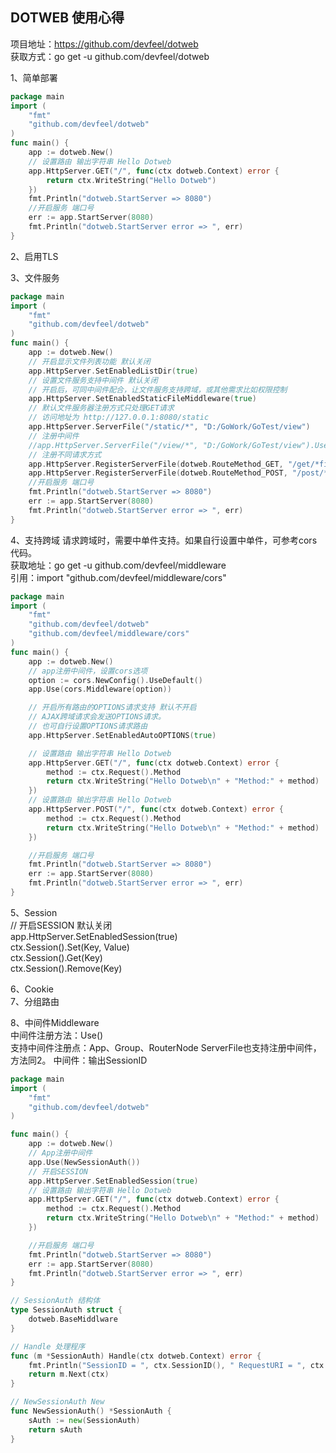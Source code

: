 ## DOTWEB  使用心得  
项目地址：https://github.com/devfeel/dotweb  
获取方式：go get -u github.com/devfeel/dotweb  

1、简单部署  
``` go
package main
import (
	"fmt"
	"github.com/devfeel/dotweb"
)
func main() {
	app := dotweb.New()
	// 设置路由 输出字符串 Hello Dotweb
	app.HttpServer.GET("/", func(ctx dotweb.Context) error {
		return ctx.WriteString("Hello Dotweb")
	})
	fmt.Println("dotweb.StartServer => 8080")
	//开启服务 端口号
	err := app.StartServer(8080)
	fmt.Println("dotweb.StartServer error => ", err)
}
```
2、启用TLS  

3、文件服务  
``` go
package main
import (
	"fmt"
	"github.com/devfeel/dotweb"
)
func main() {
	app := dotweb.New()
	// 开启显示文件列表功能 默认关闭
	app.HttpServer.SetEnabledListDir(true)
	// 设置文件服务支持中间件 默认关闭
	// 开启后，可同中间件配合，让文件服务支持跨域，或其他需求比如权限控制
	app.HttpServer.SetEnabledStaticFileMiddleware(true)
	// 默认文件服务器注册方式只处理GET请求
	// 访问地址为 http://127.0.0.1:8080/static
	app.HttpServer.ServerFile("/static/*", "D:/GoWork/GoTest/view")
	// 注册中间件
	//app.HttpServer.ServerFile("/view/*", "D:/GoWork/GoTest/view").Use(NewSessionAuth())
	// 注册不同请求方式
	app.HttpServer.RegisterServerFile(dotweb.RouteMethod_GET, "/get/*filepath", "D:/GoWork/GoTest/view")
	app.HttpServer.RegisterServerFile(dotweb.RouteMethod_POST, "/post/*filepath", "D:/GoWork/GoTest/view")
	//开启服务 端口号
	fmt.Println("dotweb.StartServer => 8080")
	err := app.StartServer(8080)
	fmt.Println("dotweb.StartServer error => ", err)
}
```

4、支持跨域
    请求跨域时，需要中单件支持。如果自行设置中单件，可参考cors代码。  
    获取地址：go get -u github.com/devfeel/middleware  
    引用：import "github.com/devfeel/middleware/cors"  

``` go
package main
import (
    "fmt"
    "github.com/devfeel/dotweb"
    "github.com/devfeel/middleware/cors"
)
func main() {
    app := dotweb.New()
    // app注册中间件，设置cors选项
    option := cors.NewConfig().UseDefault()
    app.Use(cors.Middleware(option))

    // 开启所有路由的OPTIONS请求支持 默认不开启
    // AJAX跨域请求会发送OPTIONS请求。
    // 也可自行设置OPTIONS请求路由
    app.HttpServer.SetEnabledAutoOPTIONS(true)

    // 设置路由 输出字符串 Hello Dotweb
    app.HttpServer.GET("/", func(ctx dotweb.Context) error {
        method := ctx.Request().Method
        return ctx.WriteString("Hello Dotweb\n" + "Method:" + method)
    })
    // 设置路由 输出字符串 Hello Dotweb
    app.HttpServer.POST("/", func(ctx dotweb.Context) error {
        method := ctx.Request().Method
        return ctx.WriteString("Hello Dotweb\n" + "Method:" + method)
    })

    //开启服务 端口号
    fmt.Println("dotweb.StartServer => 8080")
    err := app.StartServer(8080)
    fmt.Println("dotweb.StartServer error => ", err)
}
```

5、Session  
	// 开启SESSION 默认关闭  
	app.HttpServer.SetEnabledSession(true)  
	ctx.Session().Set(Key, Value)  
	ctx.Session().Get(Key)  
	ctx.Session().Remove(Key)  

6、Cookie  
7、分组路由  

8、中间件Middleware   
	中间件注册方法：Use()  
	支持中间件注册点：App、Group、RouterNode
	ServerFile也支持注册中间件，方法同2。
	中间件：输出SessionID
``` go
package main
import (
	"fmt"
	"github.com/devfeel/dotweb"
)

func main() {
	app := dotweb.New()
	// App注册中间件
	app.Use(NewSessionAuth())
	// 开启SESSION
	app.HttpServer.SetEnabledSession(true)
	// 设置路由 输出字符串 Hello Dotweb
	app.HttpServer.GET("/", func(ctx dotweb.Context) error {
		method := ctx.Request().Method
		return ctx.WriteString("Hello Dotweb\n" + "Method:" + method)
	})

	//开启服务 端口号
	fmt.Println("dotweb.StartServer => 8080")
	err := app.StartServer(8080)
	fmt.Println("dotweb.StartServer error => ", err)
}

// SessionAuth 结构体
type SessionAuth struct {
	dotweb.BaseMiddlware
}

// Handle 处理程序
func (m *SessionAuth) Handle(ctx dotweb.Context) error {
	fmt.Println("SessionID = ", ctx.SessionID(), " RequestURI = ", ctx.Request().RequestURI)
	return m.Next(ctx)
}

// NewSessionAuth New
func NewSessionAuth() *SessionAuth {
	sAuth := new(SessionAuth)
	return sAuth
}
```

